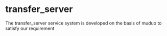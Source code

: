 # transfer_server
The transfer_server service system is developed on the basis of muduo to satisfy our requirement
